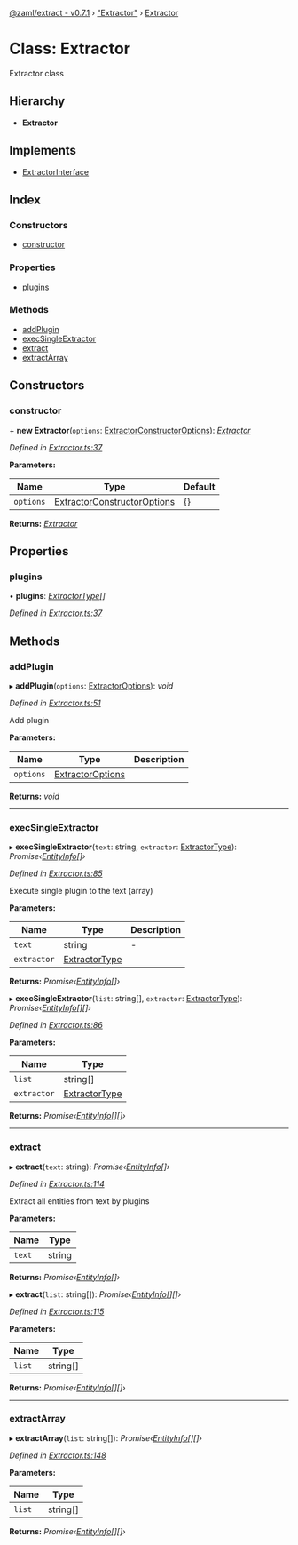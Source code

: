 [@zaml/extract - v0.7.1](../README.md) › ["Extractor"](../modules/_extractor_.md) › [Extractor](_extractor_.extractor.md)

# Class: Extractor

Extractor class

## Hierarchy

* **Extractor**

## Implements

* [ExtractorInterface](../interfaces/_types_.extractorinterface.md)

## Index

### Constructors

* [constructor](_extractor_.extractor.md#constructor)

### Properties

* [plugins](_extractor_.extractor.md#plugins)

### Methods

* [addPlugin](_extractor_.extractor.md#addplugin)
* [execSingleExtractor](_extractor_.extractor.md#execsingleextractor)
* [extract](_extractor_.extractor.md#extract)
* [extractArray](_extractor_.extractor.md#extractarray)

## Constructors

###  constructor

\+ **new Extractor**(`options`: [ExtractorConstructorOptions](../modules/_types_.md#extractorconstructoroptions)): *[Extractor](_extractor_.extractor.md)*

*Defined in [Extractor.ts:37](https://github.com/nexushubs/zaml-lang/blob/4389e8b/packages/zaml-extract/src/Extractor.ts#L37)*

**Parameters:**

Name | Type | Default |
------ | ------ | ------ |
`options` | [ExtractorConstructorOptions](../modules/_types_.md#extractorconstructoroptions) |  {} |

**Returns:** *[Extractor](_extractor_.extractor.md)*

## Properties

###  plugins

• **plugins**: *[ExtractorType](../modules/_types_.md#extractortype)[]*

*Defined in [Extractor.ts:37](https://github.com/nexushubs/zaml-lang/blob/4389e8b/packages/zaml-extract/src/Extractor.ts#L37)*

## Methods

###  addPlugin

▸ **addPlugin**(`options`: [ExtractorOptions](../modules/_types_.md#extractoroptions)): *void*

*Defined in [Extractor.ts:51](https://github.com/nexushubs/zaml-lang/blob/4389e8b/packages/zaml-extract/src/Extractor.ts#L51)*

Add plugin

**Parameters:**

Name | Type | Description |
------ | ------ | ------ |
`options` | [ExtractorOptions](../modules/_types_.md#extractoroptions) |   |

**Returns:** *void*

___

###  execSingleExtractor

▸ **execSingleExtractor**(`text`: string, `extractor`: [ExtractorType](../modules/_types_.md#extractortype)): *Promise‹[EntityInfo](../interfaces/_types_.entityinfo.md)[]›*

*Defined in [Extractor.ts:85](https://github.com/nexushubs/zaml-lang/blob/4389e8b/packages/zaml-extract/src/Extractor.ts#L85)*

Execute single plugin to the text (array)

**Parameters:**

Name | Type | Description |
------ | ------ | ------ |
`text` | string | - |
`extractor` | [ExtractorType](../modules/_types_.md#extractortype) |   |

**Returns:** *Promise‹[EntityInfo](../interfaces/_types_.entityinfo.md)[]›*

▸ **execSingleExtractor**(`list`: string[], `extractor`: [ExtractorType](../modules/_types_.md#extractortype)): *Promise‹[EntityInfo](../interfaces/_types_.entityinfo.md)[][]›*

*Defined in [Extractor.ts:86](https://github.com/nexushubs/zaml-lang/blob/4389e8b/packages/zaml-extract/src/Extractor.ts#L86)*

**Parameters:**

Name | Type |
------ | ------ |
`list` | string[] |
`extractor` | [ExtractorType](../modules/_types_.md#extractortype) |

**Returns:** *Promise‹[EntityInfo](../interfaces/_types_.entityinfo.md)[][]›*

___

###  extract

▸ **extract**(`text`: string): *Promise‹[EntityInfo](../interfaces/_types_.entityinfo.md)[]›*

*Defined in [Extractor.ts:114](https://github.com/nexushubs/zaml-lang/blob/4389e8b/packages/zaml-extract/src/Extractor.ts#L114)*

Extract all entities from text by plugins

**Parameters:**

Name | Type |
------ | ------ |
`text` | string |

**Returns:** *Promise‹[EntityInfo](../interfaces/_types_.entityinfo.md)[]›*

▸ **extract**(`list`: string[]): *Promise‹[EntityInfo](../interfaces/_types_.entityinfo.md)[][]›*

*Defined in [Extractor.ts:115](https://github.com/nexushubs/zaml-lang/blob/4389e8b/packages/zaml-extract/src/Extractor.ts#L115)*

**Parameters:**

Name | Type |
------ | ------ |
`list` | string[] |

**Returns:** *Promise‹[EntityInfo](../interfaces/_types_.entityinfo.md)[][]›*

___

###  extractArray

▸ **extractArray**(`list`: string[]): *Promise‹[EntityInfo](../interfaces/_types_.entityinfo.md)[][]›*

*Defined in [Extractor.ts:148](https://github.com/nexushubs/zaml-lang/blob/4389e8b/packages/zaml-extract/src/Extractor.ts#L148)*

**Parameters:**

Name | Type |
------ | ------ |
`list` | string[] |

**Returns:** *Promise‹[EntityInfo](../interfaces/_types_.entityinfo.md)[][]›*
